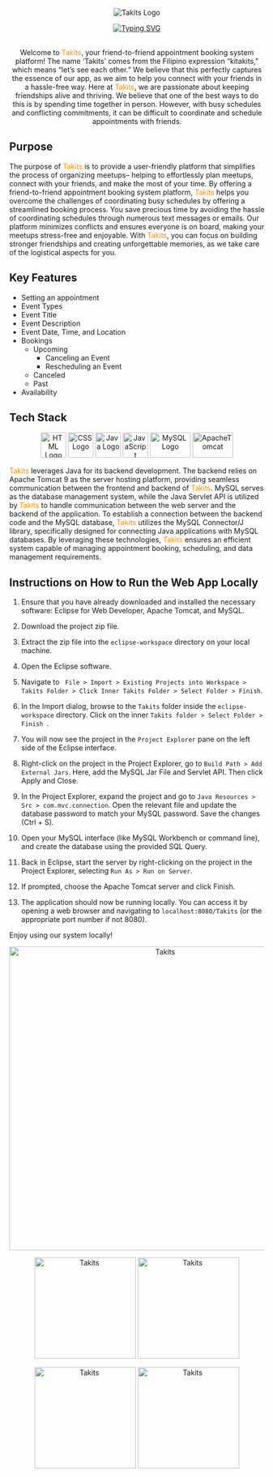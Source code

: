 <p align="center">
  <img src="https://i.ibb.co/m51D2vt/Takits-Logo.png" alt="Takits Logo">
</p>

<div align="center">
<a href="https://git.io/typing-svg"><img src="https://readme-typing-svg.demolab.com?font=Fira+Code&weight=700&pause=1000&color=6F42C1&background=FFC107&center=true&vCenter=true&width=650&lines=+Friend-to-Friend+Booking+Appointment+System+-+TAKITS" alt="Typing SVG" /></a>
</div>

<br>

<p align="center">
  Welcome to <span style="color:#ff8c00">Takits</span>, your friend-to-friend appointment booking system platform! The name ‘Takits’ comes from the Filipino expression “kitakits,” which means “let’s see each other.” We believe that this perfectly captures the essence of our app, as we aim to help you connect with your friends in a hassle-free way. Here at <span style="color:#ff8c00">Takits</span>, we are passionate about keeping friendships alive and thriving. We believe that one of the best ways to do this is by spending time together in person. However, with busy schedules and conflicting commitments, it can be difficult to coordinate and schedule appointments with friends.
</p>

## Purpose

The purpose of <span style="color:#ff8c00">Takits</span> is to provide a user-friendly platform that simplifies the process of organizing meetups– helping to effortlessly plan meetups, connect with your friends, and make the most of your time. By offering a friend-to-friend appointment booking system platform, <span style="color:#ff8c00">Takits</span> helps you overcome the challenges of coordinating busy schedules by offering a streamlined booking process. You save precious time by avoiding the hassle of coordinating schedules through numerous text messages or emails. Our platform minimizes conflicts and ensures everyone is on board, making your meetups stress-free and enjoyable. With <span style="color:#ff8c00">Takits</span>, you can focus on building stronger friendships and creating unforgettable memories, as we take care of the logistical aspects for you.

## Key Features

- Setting an appointment
- Event Types
- Event Title
- Event Description
- Event Date, Time, and Location
- Bookings
  - Upcoming
    - Canceling an Event
    - Rescheduling an Event
  - Canceled
  - Past
- Availability

## Tech Stack

<p align="center">
  <img src="https://upload.wikimedia.org/wikipedia/commons/thumb/6/61/HTML5_logo_and_wordmark.svg/2048px-HTML5_logo_and_wordmark.svg.png" alt="HTML Logo" width="50" height="50">
  <img src="https://cdn1.iconfinder.com/data/icons/social-media-logos-7/64/css-3-512.png" alt="CSS Logo" width="50" height="50">
  <img src="https://brandslogos.com/wp-content/uploads/images/large/java-logo-1.png" alt="Java Logo" width="50" height="50">
  <img src="https://upload.wikimedia.org/wikipedia/commons/thumb/6/6a/JavaScript-logo.png/800px-JavaScript-logo.png" alt="JavaScript" width="50" height="50">
  <img src="https://cdn.freebiesupply.com/logos/large/2x/mysql-logo-png-transparent.png" alt="MySQL Logo" width="80" height="50">
  <img src="https://logos-download.com/wp-content/uploads/2018/09/Apache_Tomcat_Logo.png" alt="ApacheTomcat" width="80" height="50">
</p>

<span style="color:#ff8c00">Takits</span> leverages Java for its backend development. The backend relies on Apache Tomcat 9 as the server hosting platform, providing seamless communication between the frontend and backend of <span style="color:#ff8c00">Takits</span>. MySQL serves as the database management system, while the Java Servlet API is utilized by <span style="color:#ff8c00">Takits</span> to handle communication between the web server and the backend of the application. To establish a connection between the backend code and the MySQL database, <span style="color:#ff8c00">Takits</span> utilizes the MySQL Connector/J library, specifically designed for connecting Java applications with MySQL databases. By leveraging these technologies, <span style="color:#ff8c00">Takits</span> ensures an efficient system capable of managing appointment booking, scheduling, and data management requirements.

## Instructions on How to Run the Web App Locally

1. Ensure that you have already downloaded and installed the necessary software: Eclipse for Web Developer, Apache Tomcat, and MySQL.

2. Download the project zip file.

3. Extract the zip file into the `eclipse-workspace` directory on your local machine.

4. Open the Eclipse software.

5. Navigate to ` File > Import > Existing Projects into Workspace > Takits Folder > Click Inner Takits Folder > Select Folder > Finish`.

6. In the Import dialog, browse to the `Takits` folder inside the `eclipse-workspace` directory. Click on the inner `Takits folder > Select Folder > Finish `.

7. You will now see the project in the `Project Explorer` pane on the left side of the Eclipse interface.

8. Right-click on the project in the Project Explorer, go to `Build Path > Add External Jars`. Here, add the MySQL Jar File and Servlet API. Then click Apply and Close.

9. In the Project Explorer, expand the project and go to `Java Resources > Src > com.mvc.connection`. Open the relevant file and update the database password to match your MySQL password. Save the changes (Ctrl + S).

10. Open your MySQL interface (like MySQL Workbench or command line), and create the database using the provided SQL Query.

11. Back in Eclipse, start the server by right-clicking on the project in the Project Explorer, selecting `Run As > Run on Server`.

12. If prompted, choose the Apache Tomcat server and click Finish.

13. The application should now be running locally. You can access it by opening a web browser and navigating to `localhost:8080/Takits` (or the appropriate port number if not 8080).

Enjoy using our system locally!

<p align="center">
  <img src="https://i.postimg.cc/C1kcZnnL/image.png" alt="Takits" width="600">
</p>

<p align="center">
  <a><img src="https://i.postimg.cc/0NcwVkgd/image.png" alt="Takits" width="200"></a>
  <a><img src="https://i.postimg.cc/L84fLYw6/image.png" alt="Takits" width="200"></a>
</p>
<p align="center">
  <a><img src="https://i.postimg.cc/RFq2FLcr/image.png" alt="Takits" width="200"></a>
  <a><img src="https://i.postimg.cc/598WFph1/image.png" alt="Takits" width="200"></a>
</p>
